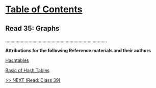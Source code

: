 # [Table of Contents](https://wondwosentsige.github.io/code-401-reading-notes/Home)

## Read 35: Graphs




...............................................................................

__Attributions for the following Reference materials and their authors__

[Hashtables](https://codefellows.github.io/common_curriculum/data_structures_and_algorithms/Code_401/class-30/resources/Hashtables.html)

[Basic of Hash Tables](https://www.hackerearth.com/practice/data-structures/hash-tables/basics-of-hash-tables/tutorial/)

[>> NEXT (Read: Class 39)](https://wondwosentsige.github.io/code-401-reading-note/class-39)